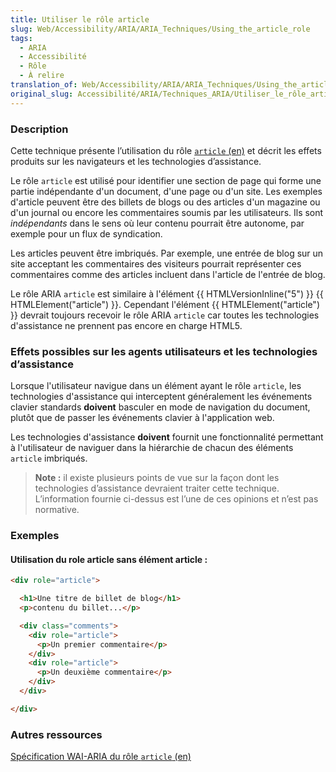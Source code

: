 ```yaml
---
title: Utiliser le rôle article
slug: Web/Accessibility/ARIA/ARIA_Techniques/Using_the_article_role
tags:
  - ARIA
  - Accessibilité
  - Rôle
  - À relire
translation_of: Web/Accessibility/ARIA/ARIA_Techniques/Using_the_article_role
original_slug: Accessibilité/ARIA/Techniques_ARIA/Utiliser_le_rôle_article
---
```

### Description

Cette technique présente l’utilisation du rôle [`article` (en)](http://www.w3.org/TR/wai-aria/roles#article) et décrit les effets produits sur les navigateurs et les technologies d’assistance.

Le rôle `article` est utilisé pour identifier une section de page qui forme une partie indépendante d'un document, d'une page ou d'un site. Les exemples d'article peuvent être des billets de blogs ou des articles d'un magazine ou d'un journal ou encore les commentaires soumis par les utilisateurs. Ils sont _indépendants_ dans le sens où leur contenu pourrait être autonome, par exemple pour un flux de syndication.

Les articles peuvent être imbriqués. Par exemple, une entrée de blog sur un site acceptant les commentaires des visiteurs pourrait représenter ces commentaires comme des articles incluent dans l'article de l'entrée de blog.

Le rôle ARIA `article` est similaire à l'élément {{ HTMLVersionInline("5") }} {{ HTMLElement("article") }}. Cependant l'élément {{ HTMLElement("article") }} devrait toujours recevoir le rôle ARIA `article` car toutes les technologies d'assistance ne prennent pas encore en charge HTML5.

### Effets possibles sur les agents utilisateurs et les technologies d’assistance

Lorsque l'utilisateur navigue dans un élément ayant le rôle `article`, les technologies d'assistance qui interceptent généralement les événements clavier standards **doivent** basculer en mode de navigation du document, plutôt que de passer les événements clavier à l'application web.

Les technologies d'assistance **doivent** fournit une fonctionnalité permettant à l'utilisateur de naviguer dans la hiérarchie de chacun des éléments `article` imbriqués.

> **Note :** il existe plusieurs points de vue sur la façon dont les technologies d’assistance devraient traiter cette technique. L’information fournie ci-dessus est l’une de ces opinions et n’est pas normative.

### Exemples

#### Utilisation du role article sans élément article :

```html
<div role="article">

  <h1>Une titre de billet de blog</h1>
  <p>contenu du billet...</p>

  <div class="comments">
    <div role="article">
      <p>Un premier commentaire</p>
    </div>
    <div role="article">
      <p>Un deuxième commentaire</p>
    </div>
  </div>

</div>
```

### Autres ressources

[Spécification WAI-ARIA du rôle `article` (en)](http://www.w3.org/TR/wai-aria/roles#article)
